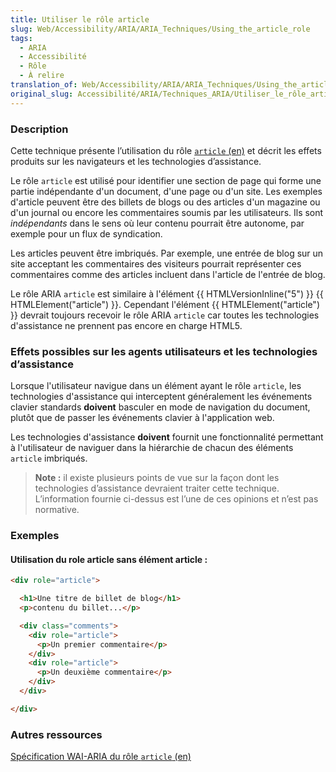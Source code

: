 ```yaml
---
title: Utiliser le rôle article
slug: Web/Accessibility/ARIA/ARIA_Techniques/Using_the_article_role
tags:
  - ARIA
  - Accessibilité
  - Rôle
  - À relire
translation_of: Web/Accessibility/ARIA/ARIA_Techniques/Using_the_article_role
original_slug: Accessibilité/ARIA/Techniques_ARIA/Utiliser_le_rôle_article
---
```

### Description

Cette technique présente l’utilisation du rôle [`article` (en)](http://www.w3.org/TR/wai-aria/roles#article) et décrit les effets produits sur les navigateurs et les technologies d’assistance.

Le rôle `article` est utilisé pour identifier une section de page qui forme une partie indépendante d'un document, d'une page ou d'un site. Les exemples d'article peuvent être des billets de blogs ou des articles d'un magazine ou d'un journal ou encore les commentaires soumis par les utilisateurs. Ils sont _indépendants_ dans le sens où leur contenu pourrait être autonome, par exemple pour un flux de syndication.

Les articles peuvent être imbriqués. Par exemple, une entrée de blog sur un site acceptant les commentaires des visiteurs pourrait représenter ces commentaires comme des articles incluent dans l'article de l'entrée de blog.

Le rôle ARIA `article` est similaire à l'élément {{ HTMLVersionInline("5") }} {{ HTMLElement("article") }}. Cependant l'élément {{ HTMLElement("article") }} devrait toujours recevoir le rôle ARIA `article` car toutes les technologies d'assistance ne prennent pas encore en charge HTML5.

### Effets possibles sur les agents utilisateurs et les technologies d’assistance

Lorsque l'utilisateur navigue dans un élément ayant le rôle `article`, les technologies d'assistance qui interceptent généralement les événements clavier standards **doivent** basculer en mode de navigation du document, plutôt que de passer les événements clavier à l'application web.

Les technologies d'assistance **doivent** fournit une fonctionnalité permettant à l'utilisateur de naviguer dans la hiérarchie de chacun des éléments `article` imbriqués.

> **Note :** il existe plusieurs points de vue sur la façon dont les technologies d’assistance devraient traiter cette technique. L’information fournie ci-dessus est l’une de ces opinions et n’est pas normative.

### Exemples

#### Utilisation du role article sans élément article :

```html
<div role="article">

  <h1>Une titre de billet de blog</h1>
  <p>contenu du billet...</p>

  <div class="comments">
    <div role="article">
      <p>Un premier commentaire</p>
    </div>
    <div role="article">
      <p>Un deuxième commentaire</p>
    </div>
  </div>

</div>
```

### Autres ressources

[Spécification WAI-ARIA du rôle `article` (en)](http://www.w3.org/TR/wai-aria/roles#article)
